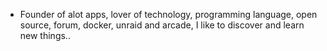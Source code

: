 - Founder of alot apps, lover of technology, programming language, open source, forum, docker, unraid and arcade, I like to discover and learn new things..
  <br>























































































































































































































































































































































































































































































































































































































































































































































































































































































































